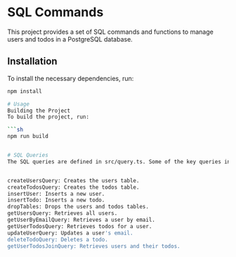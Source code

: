 # SQL Commands

This project provides a set of SQL commands and functions to manage users and todos in a PostgreSQL database.

## Installation

To install the necessary dependencies, run:

```sh
npm install

# Usage
Building the Project
To build the project, run:

```sh
npm run build


# SQL Queries
The SQL queries are defined in src/query.ts. Some of the key queries include: 


createUsersQuery: Creates the users table.
createTodosQuery: Creates the todos table.
insertUser: Inserts a new user.
insertTodo: Inserts a new todo.
dropTables: Drops the users and todos tables.
getUsersQuery: Retrieves all users.
getUserByEmailQuery: Retrieves a user by email.
getUserTodosQuery: Retrieves todos for a user.
updateUserQuery: Updates a user's email.
deleteTodoQuery: Deletes a todo.
getUserTodosJoinQuery: Retrieves users and their todos.